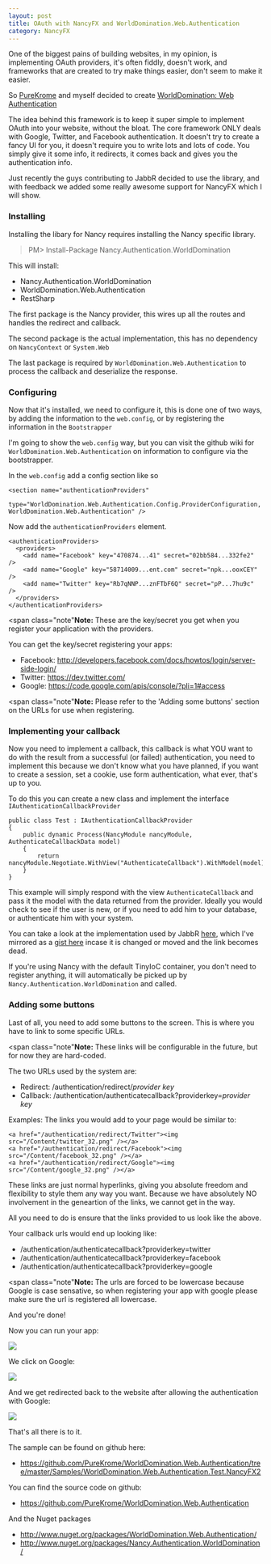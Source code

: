 ```yaml
---
layout: post
title: OAuth with NancyFX and WorldDomination.Web.Authentication
category: NancyFX
---
```


One of the biggest pains of building websites, in my opinion, is implementing OAuth providers, it's often fiddly, doesn't work, and frameworks that are created to try make things easier, don't seem to make it easier. 

So [PureKrome](https://github.com/PureKrome) and myself decided to create [WorldDomination: Web Authentication](http://www.nuget.org/packages/WorldDomination.Web.Authentication/)

The idea behind this framework is to keep it super simple to implement OAuth into your website, without the bloat. The core framework ONLY deals with Google, Twitter, and Facebook authentication. It doesn't try to create a fancy UI for you, it doesn't require you to write lots and lots of code. You simply give it some info, it redirects, it comes back and gives you the authentication info.

Just recently the guys contributing to JabbR decided to use the library, and with feedback we added some really awesome support for NancyFX which I will show.

### Installing

Installing the libary for Nancy requires installing the Nancy specific library.

> PM> Install-Package Nancy.Authentication.WorldDomination

This will install:

- Nancy.Authentication.WorldDomination
- WorldDomination.Web.Authentication
- RestSharp

<!--excerpt-->

The first package is the Nancy provider, this wires up all the routes and handles the redirect and callback.

The second package is the actual implementation, this has no dependency on `NancyContext` or `System.Web`

The last package is required by `WorldDomination.Web.Authentication` to process the callback and deserialize the response.

### Configuring

Now that it's installed, we need to configure it, this is done one of two ways, by adding the information to the `web.config`, or by registering the information in the `Bootstrapper`

I'm going to show the `web.config` way, but you can visit the github wiki for `WorldDomination.Web.Authentication` on information to configure via the bootstrapper.

In the `web.config` add a config section like so

    <section name="authenticationProviders"
             type="WorldDomination.Web.Authentication.Config.ProviderConfiguration, WorldDomination.Web.Authentication" />
             
Now add the `authenticationProviders` element.

    <authenticationProviders>
      <providers>
        <add name="Facebook" key="470874...41" secret="02bb584...332fe2" />
        <add name="Google" key="58714009...ent.com" secret="npk...ooxCEY" />
        <add name="Twitter" key="Rb7qNNP...znFTbF6Q" secret="pP...7hu9c" />
      </providers>
    </authenticationProviders>
    
<span class="note"**Note:** These are the key/secret you get when you register your application with the providers.</span>

You can get the key/secret registering your apps:

- Facebook: http://developers.facebook.com/docs/howtos/login/server-side-login/
- Twitter: https://dev.twitter.com/
- Google: https://code.google.com/apis/console/?pli=1#access

<span class="note"**Note:** Please refer to the 'Adding some buttons' section on the URLs for use when registering.</span>

### Implementing your callback

Now you need to implement a callback, this callback is what YOU want to do with the result from a successful (or failed) authentication, you need to implement this because we don't know what you have planned, if you want to create a session, set a cookie, use form authentication, what ever, that's up to you.

To do this you can create a new class and implement the interface `IAuthenticationCallbackProvider`

    public class Test : IAuthenticationCallbackProvider
    {
        public dynamic Process(NancyModule nancyModule, AuthenticateCallbackData model)
        {
            return nancyModule.Negotiate.WithView("AuthenticateCallback").WithModel(model);
        }
    }
    
This example will simply respond with the view `AuthenticateCallback` and pass it the model with the data returned from the provider. Ideally you would check to see if the user is new, or if you need to add him to your database, or authenticate him with your system. 

You can take a look at the implementation used by JabbR [here](https://github.com/davidfowl/JabbR/blob/master/JabbR/Nancy/JabbRAuthenticationCallbackProvider.cs), which I've mirrored as a [gist here](https://gist.github.com/4674109) incase it is changed or moved and the link becomes dead.

If you're using Nancy with the default TinyIoC container, you don't need to register anything, it will automatically be picked up by `Nancy.Authentication.WorldDomination` and called.

### Adding some buttons

Last of all, you need to add some buttons to the screen. This is where you have to link to some specific URLs.

<span class="note"**Note:** These links will be configurable in the future, but for now they are hard-coded.</span>

The two URLs used by the system are:

- Redirect: /authentication/redirect/*provider key*
- Callback: /authentication/authenticatecallback?providerkey=*provider key*

Examples: The links you would add to your page would be similar to:

    <a href="/authentication/redirect/Twitter"><img src="/Content/twitter_32.png" /></a>
    <a href="/authentication/redirect/Facebook"><img src="/Content/facebook_32.png" /></a>
    <a href="/authentication/redirect/Google"><img src="/Content/google_32.png" /></a>

These links are just normal hyperlinks, giving you absolute freedom and flexibility to style them any way you want. Because we have absolutely NO involvement in the geneartion of the links, we cannot get in the way.

All you need to do is ensure that the links provided to us look like the above.

Your callback urls would end up looking like:

- /authentication/authenticatecallback?providerkey=twitter
- /authentication/authenticatecallback?providerkey=facebook
- /authentication/authenticatecallback?providerkey=google

<span class="note"**Note:** The urls are forced to be lowercase because Google is case sensative, so when registering your app with google please make sure the url is registered all lowercase.</span>

And you're done!

Now you can run your app:

![](/images/jabbr-authentication-sample-1.png)

We click on Google:

![](/images/jabbr-authentication-sample-2.png)

And we get redirected back to the website after allowing the authentication with Google:

![](/images/jabbr-authentication-sample-3.png)

That's all there is to it.

The sample can be found on github here:

- <https://github.com/PureKrome/WorldDomination.Web.Authentication/tree/master/Samples/WorldDomination.Web.Authentication.Test.NancyFX2>

You can find the source code on github: 

- <https://github.com/PureKrome/WorldDomination.Web.Authentication>

And the Nuget packages

- <http://www.nuget.org/packages/WorldDomination.Web.Authentication/>
- <http://www.nuget.org/packages/Nancy.Authentication.WorldDomination/>